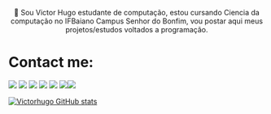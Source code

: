 <p align="center">🚀 Sou Victor Hugo estudante de computação, estou cursando Ciencia da computação no IFBaiano  Campus Senhor do Bonfim, vou postar aqui meus projetos/estudos voltados a programação.</p>
<h1>Contact me: </h1>
<a href="https://victorhugofny.github.io/"><img src="https://img.shields.io/badge/Portfolio-DD1222?style=for-the-badge&logo=github&logoColor=white"/></a>
<a href="https://api.whatsapp.com/send?phone=5574991153953&text=Olá!"><img src="https://img.shields.io/badge/Whatsapp-DD2476?style=for-the-badge&logo=whatsapp&logoColor=white"/></a>
<a href="mailto:victorhugofny@gmail.com?Subject=Meu%20contato&Body=Victor%20Hugo"><img src="https://img.shields.io/badge/gmail-DD1000?style=for-the-badge&logo=gmail&logoColor=white"/></a>
<a href="https://www.instagram.com/victorhugofny/"><img src="https://img.shields.io/badge/Instagram-DD2476?style=for-the-badge&logo=instagram&logoColor=white"/></a>
<a href="https://steamcommunity.com/id/HugoFUNNY/"><img src="https://img.shields.io/badge/steam-DD2476?style=for-the-badge&logo=steam&logoColor=white"/></a>
<a href="https://www.youtube.com/channel/UC0LxIVk-V0k6LsX_Z251iMw"><img src="https://img.shields.io/badge/Youtube-DD2000?style=for-the-badge&logo=youtube&logoColor=white"/><img src="https://img.shields.io/youtube/channel/views/UC0LxIVk-V0k6LsX_Z251iMw?style=social"/>

![Victorhugo GitHub stats](https://github-readme-stats.vercel.app/api?username=victorhugofny&theme=dark&show_icons=true)

